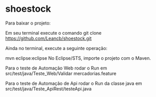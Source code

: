 # shoestock

Para baixar o projeto: 

Em seu terminal execute o comando  git clone https://github.com/Leancb/shoestock.git 

Ainda no terminal, execute a seguinte operação:

mvn eclipse:eclipse No Eclipse/STS, importe o projeto com o Maven.

Para o teste de Automação Web rodar o Run em src/test/java/Teste_Web/Validar mercadorias.feature

Para o teste de Automação  de Api rodar o Run da classe java em src/test/java/Teste_ApiRest/testeApi.java


